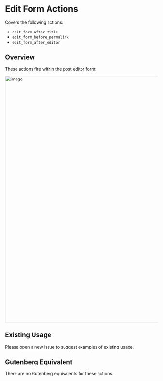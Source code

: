 # Edit Form Actions

Covers the following actions:

* `edit_form_after_title`
* `edit_form_before_permalink`
* `edit_form_after_editor`

## Overview

These actions fire within the post editor form:

<img width="814" alt="image" src="https://user-images.githubusercontent.com/36432/39274613-6b435ab4-4897-11e8-94f3-b845f0df0dc5.png">

## Existing Usage

Please [open a new issue](https://github.com/danielbachhuber/gutenberg-migration-guide/issues) to suggest examples of existing usage.

## Gutenberg Equivalent

There are no Gutenberg equivalents for these actions.
